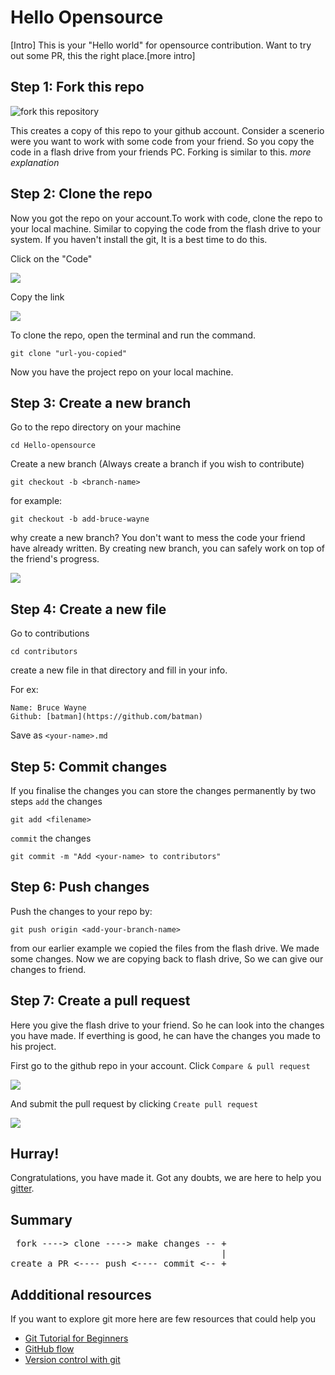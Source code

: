 # Hello Opensource 

[Intro]
This is your "Hello world" for opensource contribution. Want to try out some PR, this the right place.[more intro]

## Step 1: Fork this repo

<img align="center" src="https://user-images.githubusercontent.com/59721339/92510135-ffa77680-f228-11ea-889f-d4a99eb873db.png" alt="fork this repository" />

 This creates a copy of this repo to your github account. Consider a scenerio were you want to work with some code from your friend. So you copy the code in a flash drive from your friends PC. Forking is similar to this.
 *more explanation*
## Step 2: Clone the repo
Now  you got the repo on your account.To work with code, clone the repo to your local machine. Similar to copying the code from the flash drive to your system. If you haven't install the git, It is a best time to do this.

Click on the "Code"

<img align="center" src="https://user-images.githubusercontent.com/59721339/92510454-7fcddc00-f229-11ea-9178-eb8cebfd34f7.png" />

Copy the link

<img align="center" src="https://user-images.githubusercontent.com/59721339/92510575-b3a90180-f229-11ea-8c77-4f90752647ea.png" />

To clone the repo, open the terminal and run the command.

```
git clone "url-you-copied"
```
Now you have the project repo on your local machine.

## Step 3: Create a new branch

 Go to the repo directory on your machine
 
 ```
 cd Hello-opensource
 ```
 
 Create a new branch (Always create a branch if you wish to contribute)
 
 ```
 git checkout -b <branch-name>
 ```
 
 for example:
 
 ```
 git checkout -b add-bruce-wayne
 ```
 
 why create a new branch?
 You don't want to mess the code your friend have already written. By creating new branch, you can safely work on top of the friend's progress. 
 
<img align="center" src="https://user-images.githubusercontent.com/59721339/92589146-bf430980-f2b7-11ea-9dc2-3581c1ea610c.png" />

## Step 4: Create a new file
Go to contributions
```
cd contributors
```

create a new file in that directory and fill in your info.

For ex:
```
Name: Bruce Wayne
Github: [batman](https://github.com/batman)
```
Save as `<your-name>.md`

## Step 5: Commit changes
 If you finalise the changes you can store the changes permanently by two steps
 `add` the changes
 ```
 git add <filename>
 ```
 `commit` the changes
 
 ```
 git commit -m "Add <your-name> to contributors"
 ```
 
## Step 6: Push changes
Push the changes to your repo by:

```
git push origin <add-your-branch-name>
```

from our earlier example we copied the files from the flash drive. We made some changes. Now we are copying back to flash drive, So we can give our changes to friend.

## Step 7: Create a pull request

Here you give the flash drive to your friend. So he can look into the changes you have made. If everthing is good, he can have the changes you made to his project.

First go to the github repo in your account. Click `Compare & pull request`

<img align="center" src="https://user-images.githubusercontent.com/59721339/92591860-46927c00-f2bc-11ea-98d1-3d1f56d76ec1.png"/> 

And submit the pull request by clicking `Create pull request`

<img align="center" src="https://user-images.githubusercontent.com/59721339/92592170-cc162c00-f2bc-11ea-9e40-ac4afc618c6d.png"/>

## Hurray!
 Congratulations, you have made it. Got any doubts, we are here to help you [gitter](https://gitter.im/FOSS-Cell-GECPKD/community).

## Summary 

<pre>
 fork ----> clone ----> make changes -- +
                                        | 
create a PR <---- push <---- commit <-- +
</pre>

## Addditional resources
If you want to explore git more here are few resources that could help you
- [Git Tutorial for Beginners](https://www.youtube.com/watch?v=PWqS4NBhEY8) 
- [GitHub flow](https://guides.github.com/introduction/flow/)
- [Version control with git](https://www.udacity.com/course/version-control-with-git--ud123) 
